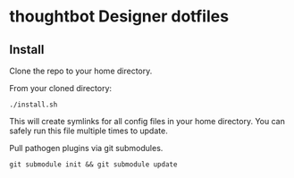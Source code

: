 thoughtbot Designer dotfiles
============================

Install
-------
Clone the repo to your home directory.

From your cloned directory:

    ./install.sh

This will create symlinks for all config files in your home directory. You can
safely run this file multiple times to update.

Pull pathogen plugins via git submodules.

    git submodule init && git submodule update
